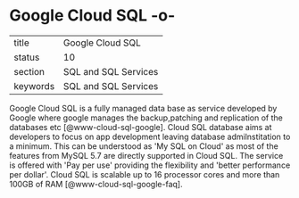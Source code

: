 # Google Cloud SQL -o-


|          |                      |
| -------- | -------------------- |
| title    | Google Cloud SQL     | 
| status   | 10                   |
| section  | SQL and SQL Services |
| keywords | SQL and SQL Services |


     
Google Cloud SQL is a fully managed data base as service developed by
Google where google manages the backup,patching and replication of the
databases etc [@www-cloud-sql-google]. Cloud SQL database aims at
developers to focus on app development leaving database
admilnstitation to a minimum. This can be understood as 'My SQL on
Cloud' as most of the features from MySQL 5.7 are directly supported
in Cloud SQL. The service is offered with 'Pay per use' providing the
flexibility and 'better performance per dollar'.  Cloud SQL is
scalable up to 16 processor cores and more than 100GB of
RAM [@www-cloud-sql-google-faq].


      
